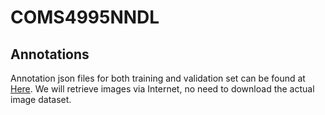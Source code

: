 # COMS4995NNDL

## Annotations
Annotation json files for both training and validation set can be found at [Here](http://images.cocodataset.org/annotations/annotations_trainval2017.zip). We will retrieve images via Internet, no need to download the actual image dataset.